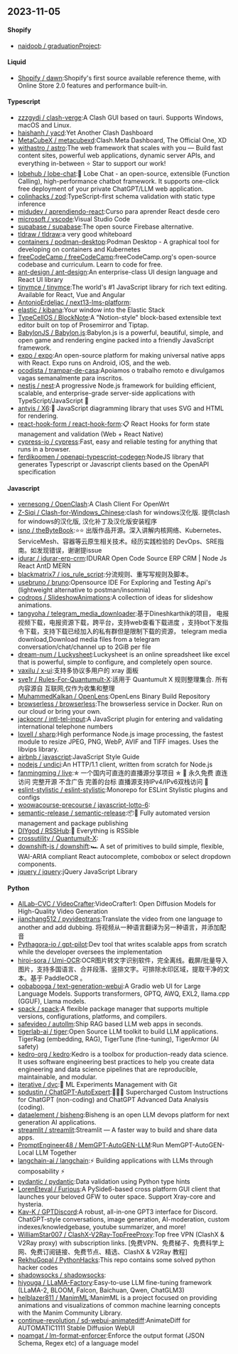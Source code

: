 ## 2023-11-05

#### Shopify
* [naidoob / graduationProject](https://github.com/naidoob/graduationProject):

#### Liquid
* [Shopify / dawn](https://github.com/Shopify/dawn):Shopify's first source available reference theme, with Online Store 2.0 features and performance built-in.

#### Typescript
* [zzzgydi / clash-verge](https://github.com/zzzgydi/clash-verge):A Clash GUI based on tauri. Supports Windows, macOS and Linux.
* [haishanh / yacd](https://github.com/haishanh/yacd):Yet Another Clash Dashboard
* [MetaCubeX / metacubexd](https://github.com/MetaCubeX/metacubexd):Clash.Meta Dashboard, The Official One, XD
* [withastro / astro](https://github.com/withastro/astro):The web framework that scales with you — Build fast content sites, powerful web applications, dynamic server APIs, and everything in-between ⭐️ Star to support our work!
* [lobehub / lobe-chat](https://github.com/lobehub/lobe-chat):🤖 Lobe Chat - an open-source, extensible (Function Calling), high-performance chatbot framework. It supports one-click free deployment of your private ChatGPT/LLM web application.
* [colinhacks / zod](https://github.com/colinhacks/zod):TypeScript-first schema validation with static type inference
* [midudev / aprendiendo-react](https://github.com/midudev/aprendiendo-react):Curso para aprender React desde cero
* [microsoft / vscode](https://github.com/microsoft/vscode):Visual Studio Code
* [supabase / supabase](https://github.com/supabase/supabase):The open source Firebase alternative.
* [tldraw / tldraw](https://github.com/tldraw/tldraw):a very good whiteboard
* [containers / podman-desktop](https://github.com/containers/podman-desktop):Podman Desktop - A graphical tool for developing on containers and Kubernetes
* [freeCodeCamp / freeCodeCamp](https://github.com/freeCodeCamp/freeCodeCamp):freeCodeCamp.org's open-source codebase and curriculum. Learn to code for free.
* [ant-design / ant-design](https://github.com/ant-design/ant-design):An enterprise-class UI design language and React UI library
* [tinymce / tinymce](https://github.com/tinymce/tinymce):The world's #1 JavaScript library for rich text editing. Available for React, Vue and Angular
* [AntonioErdeljac / next13-lms-platform](https://github.com/AntonioErdeljac/next13-lms-platform):
* [elastic / kibana](https://github.com/elastic/kibana):Your window into the Elastic Stack
* [TypeCellOS / BlockNote](https://github.com/TypeCellOS/BlockNote):A "Notion-style" block-based extensible text editor built on top of Prosemirror and Tiptap.
* [BabylonJS / Babylon.js](https://github.com/BabylonJS/Babylon.js):Babylon.js is a powerful, beautiful, simple, and open game and rendering engine packed into a friendly JavaScript framework.
* [expo / expo](https://github.com/expo/expo):An open-source platform for making universal native apps with React. Expo runs on Android, iOS, and the web.
* [ocodista / trampar-de-casa](https://github.com/ocodista/trampar-de-casa):Apoiamos o trabalho remoto e divulgamos vagas semanalmente para inscritos.
* [nestjs / nest](https://github.com/nestjs/nest):A progressive Node.js framework for building efficient, scalable, and enterprise-grade server-side applications with TypeScript/JavaScript 🚀
* [antvis / X6](https://github.com/antvis/X6):🚀 JavaScript diagramming library that uses SVG and HTML for rendering.
* [react-hook-form / react-hook-form](https://github.com/react-hook-form/react-hook-form):📋 React Hooks for form state management and validation (Web + React Native)
* [cypress-io / cypress](https://github.com/cypress-io/cypress):Fast, easy and reliable testing for anything that runs in a browser.
* [ferdikoomen / openapi-typescript-codegen](https://github.com/ferdikoomen/openapi-typescript-codegen):NodeJS library that generates Typescript or Javascript clients based on the OpenAPI specification

#### Javascript
* [vernesong / OpenClash](https://github.com/vernesong/OpenClash):A Clash Client For OpenWrt
* [Z-Siqi / Clash-for-Windows_Chinese](https://github.com/Z-Siqi/Clash-for-Windows_Chinese):clash for windows汉化版. 提供clash for windows的汉化版, 汉化补丁及汉化版安装程序
* [isno / theByteBook](https://github.com/isno/theByteBook):⭐⭐ 出版作品开源。深入讲解内核网络、Kubernetes、ServiceMesh、容器等云原生相关技术。经历实践检验的 DevOps、SRE指南。如发现错误，谢谢提issue
* [idurar / idurar-erp-crm](https://github.com/idurar/idurar-erp-crm):IDURAR Open Code Source ERP CRM | Node Js React AntD MERN
* [blackmatrix7 / ios_rule_script](https://github.com/blackmatrix7/ios_rule_script):分流规则、重写写规则及脚本。
* [usebruno / bruno](https://github.com/usebruno/bruno):Opensource IDE For Exploring and Testing Api's (lightweight alternative to postman/insomnia)
* [codrops / SlideshowAnimations](https://github.com/codrops/SlideshowAnimations):A collection of ideas for slideshow animations.
* [tangyoha / telegram_media_downloader](https://github.com/tangyoha/telegram_media_downloader):基于Dineshkarthik的项目， 电报视频下载，电报资源下载，跨平台，支持web查看下载进度 ，支持bot下发指令下载，支持下载已经加入的私有群但是限制下载的资源， telegram media download,Download media files from a telegram conversation/chat/channel up to 2GiB per file
* [dream-num / Luckysheet](https://github.com/dream-num/Luckysheet):Luckysheet is an online spreadsheet like excel that is powerful, simple to configure, and completely open source.
* [vaxilu / x-ui](https://github.com/vaxilu/x-ui):支持多协议多用户的 xray 面板
* [sve1r / Rules-For-Quantumult-X](https://github.com/sve1r/Rules-For-Quantumult-X):适用于 Quantumult X 规则整理集合. 所有内容源自 互联网,仅作为收集和整理
* [MuhammedKalkan / OpenLens](https://github.com/MuhammedKalkan/OpenLens):OpenLens Binary Build Repository
* [browserless / browserless](https://github.com/browserless/browserless):The browserless service in Docker. Run on our cloud or bring your own.
* [jackocnr / intl-tel-input](https://github.com/jackocnr/intl-tel-input):A JavaScript plugin for entering and validating international telephone numbers
* [lovell / sharp](https://github.com/lovell/sharp):High performance Node.js image processing, the fastest module to resize JPEG, PNG, WebP, AVIF and TIFF images. Uses the libvips library.
* [airbnb / javascript](https://github.com/airbnb/javascript):JavaScript Style Guide
* [nodejs / undici](https://github.com/nodejs/undici):An HTTP/1.1 client, written from scratch for Node.js
* [fanmingming / live](https://github.com/fanmingming/live):✯ 一个国内可直连的直播源分享项目 ✯ 🔕 永久免费 直连访问 完整开源 不含广告 完善的台标 直播源支持IPv4/IPv6双栈访问 🔕
* [eslint-stylistic / eslint-stylistic](https://github.com/eslint-stylistic/eslint-stylistic):Monorepo for ESLint Stylistic plugins and configs
* [woowacourse-precourse / javascript-lotto-6](https://github.com/woowacourse-precourse/javascript-lotto-6):
* [semantic-release / semantic-release](https://github.com/semantic-release/semantic-release):📦🚀 Fully automated version management and package publishing
* [DIYgod / RSSHub](https://github.com/DIYgod/RSSHub):🍰 Everything is RSSible
* [crossutility / Quantumult-X](https://github.com/crossutility/Quantumult-X):
* [downshift-js / downshift](https://github.com/downshift-js/downshift):🏎 A set of primitives to build simple, flexible, WAI-ARIA compliant React autocomplete, combobox or select dropdown components.
* [jquery / jquery](https://github.com/jquery/jquery):jQuery JavaScript Library

#### Python
* [AILab-CVC / VideoCrafter](https://github.com/AILab-CVC/VideoCrafter):VideoCrafter1: Open Diffusion Models for High-Quality Video Generation
* [jianchang512 / pyvideotrans](https://github.com/jianchang512/pyvideotrans):Translate the video from one language to another and add dubbing. 将视频从一种语言翻译为另一种语言，并添加配音
* [Pythagora-io / gpt-pilot](https://github.com/Pythagora-io/gpt-pilot):Dev tool that writes scalable apps from scratch while the developer oversees the implementation
* [hiroi-sora / Umi-OCR](https://github.com/hiroi-sora/Umi-OCR):OCR图片转文字识别软件，完全离线。截屏/批量导入图片，支持多国语言、合并段落、竖排文字。可排除水印区域，提取干净的文本。基于 PaddleOCR 。
* [oobabooga / text-generation-webui](https://github.com/oobabooga/text-generation-webui):A Gradio web UI for Large Language Models. Supports transformers, GPTQ, AWQ, EXL2, llama.cpp (GGUF), Llama models.
* [spack / spack](https://github.com/spack/spack):A flexible package manager that supports multiple versions, configurations, platforms, and compilers.
* [safevideo / autollm](https://github.com/safevideo/autollm):Ship RAG based LLM web apps in seconds.
* [tigerlab-ai / tiger](https://github.com/tigerlab-ai/tiger):Open Source LLM toolkit to build LLM applications. TigerRag (embedding, RAG), TigerTune (fine-tuning), TigerArmor (AI safety)
* [kedro-org / kedro](https://github.com/kedro-org/kedro):Kedro is a toolbox for production-ready data science. It uses software engineering best practices to help you create data engineering and data science pipelines that are reproducible, maintainable, and modular.
* [iterative / dvc](https://github.com/iterative/dvc):🦉 ML Experiments Management with Git
* [spdustin / ChatGPT-AutoExpert](https://github.com/spdustin/ChatGPT-AutoExpert):🚀🧠💬 Supercharged Custom Instructions for ChatGPT (non-coding) and ChatGPT Advanced Data Analysis (coding).
* [dataelement / bisheng](https://github.com/dataelement/bisheng):Bisheng is an open LLM devops platform for next generation AI applications.
* [streamlit / streamlit](https://github.com/streamlit/streamlit):Streamlit — A faster way to build and share data apps.
* [PromptEngineer48 / MemGPT-AutoGEN-LLM](https://github.com/PromptEngineer48/MemGPT-AutoGEN-LLM):Run MemGPT-AutoGEN-Local LLM Together
* [langchain-ai / langchain](https://github.com/langchain-ai/langchain):⚡ Building applications with LLMs through composability ⚡
* [pydantic / pydantic](https://github.com/pydantic/pydantic):Data validation using Python type hints
* [LorenEteval / Furious](https://github.com/LorenEteval/Furious):A PySide6-based cross platform GUI client that launches your beloved GFW to outer space. Support Xray-core and hysteria.
* [Kav-K / GPTDiscord](https://github.com/Kav-K/GPTDiscord):A robust, all-in-one GPT3 interface for Discord. ChatGPT-style conversations, image generation, AI-moderation, custom indexes/knowledgebase, youtube summarizer, and more!
* [WilliamStar007 / ClashX-V2Ray-TopFreeProxy](https://github.com/WilliamStar007/ClashX-V2Ray-TopFreeProxy):Top free VPN (ClashX & V2Ray proxy) with subscription links. [免费VPN、免费梯子、免费科学上网、免费订阅链接、免费节点、精选、ClashX & V2Ray 教程]
* [RekhuGopal / PythonHacks](https://github.com/RekhuGopal/PythonHacks):This repo contains some solved python hacker codes
* [shadowsocks / shadowsocks](https://github.com/shadowsocks/shadowsocks):
* [hiyouga / LLaMA-Factory](https://github.com/hiyouga/LLaMA-Factory):Easy-to-use LLM fine-tuning framework (LLaMA-2, BLOOM, Falcon, Baichuan, Qwen, ChatGLM3)
* [helblazer811 / ManimML](https://github.com/helblazer811/ManimML):ManimML is a project focused on providing animations and visualizations of common machine learning concepts with the Manim Community Library.
* [continue-revolution / sd-webui-animatediff](https://github.com/continue-revolution/sd-webui-animatediff):AnimateDiff for AUTOMATIC1111 Stable Diffusion WebUI
* [noamgat / lm-format-enforcer](https://github.com/noamgat/lm-format-enforcer):Enforce the output format (JSON Schema, Regex etc) of a language model
